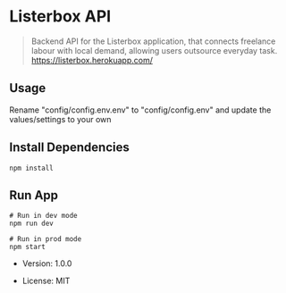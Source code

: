 # Listerbox API

> Backend API for the Listerbox application, that connects freelance labour with local demand, allowing users outsource everyday task. https://listerbox.herokuapp.com/

## Usage

Rename "config/config.env.env" to "config/config.env" and update the values/settings to your own

## Install Dependencies

```
npm install
```

## Run App

```
# Run in dev mode
npm run dev

# Run in prod mode
npm start
```

- Version: 1.0.0

- License: MIT

